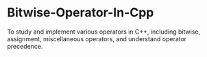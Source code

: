 # Bitwise-Operator-In-Cpp
To study and implement various operators in C++, including bitwise, assignment, miscellaneous operators, and understand operator precedence.
